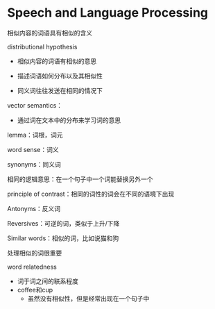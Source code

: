 # Speech and Language Processing

相似内容的词语具有相似的含义

distributional hypothesis

- 相似内容的词语有相似的意思

- 描述词语如何分布以及其相似性
- 同义词往往发送在相同的情况下

vector semantics：

- 通过词在文本中的分布来学习词的意思

lemma：词根，词元

word sense：词义

synonyms：同义词

相同的逻辑意思：在一个句子中一个词能替换另外一个

principle of contrast：相同的词性的词会在不同的语境下出现

Antonyms：反义词

Reversives：可逆的词，类似于上升/下降

Similar words：相似的词，比如说猫和狗

处理相似的词很重要

word relatedness

- 词于词之间的联系程度
- coffee和cup
  - 虽然没有相似性，但是经常出现在一个句子中




